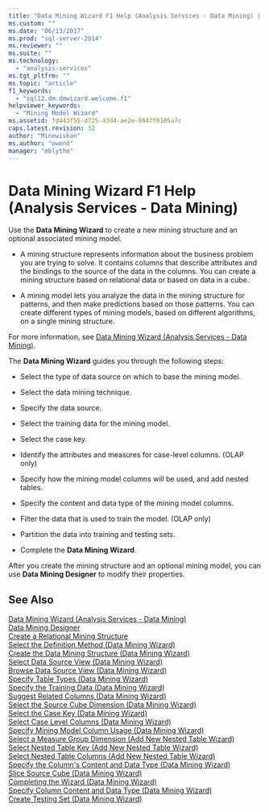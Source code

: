 ```yaml
---
title: "Data Mining Wizard F1 Help (Analysis Services - Data Mining) | Microsoft Docs"
ms.custom: ""
ms.date: "06/13/2017"
ms.prod: "sql-server-2014"
ms.reviewer: ""
ms.suite: ""
ms.technology: 
  - "analysis-services"
ms.tgt_pltfrm: ""
ms.topic: "article"
f1_keywords: 
  - "sql12.dm.dmwizard.welcome.f1"
helpviewer_keywords: 
  - "Mining Model Wizard"
ms.assetid: fd443f55-d725-43d4-ae2e-9847f0105a7c
caps.latest.revision: 32
author: "Minewiskan"
ms.author: "owend"
manager: "mblythe"
---
```

# Data Mining Wizard F1 Help (Analysis Services - Data Mining)
  Use the **Data Mining Wizard** to create a new mining structure and an optional associated mining model.  
  
-   A mining structure represents information about the business problem you are trying to solve. It contains columns that describe attributes and the bindings to the source of the data in the columns. You can create a mining structure based on relational data or based on data in a cube.  
  
-   A mining model lets you analyze the data in the mining structure for patterns, and then make predictions based on those patterns. You can create different types of mining models, based on different algorithms, on a single mining structure.  
  
 For more information, see [Data Mining Wizard &#40;Analysis Services - Data Mining&#41;](../../2014/analysis-services/data-mining-wizard-analysis-services-data-mining.md).  
  
 The **Data Mining Wizard** guides you through the following steps:  
  
-   Select the type of data source on which to base the mining model.  
  
-   Select the data mining technique.  
  
-   Specify the data source.  
  
-   Select the training data for the mining model.  
  
-   Select the case key.  
  
-   Identify the attributes and measures for case-level columns. (OLAP only)  
  
-   Specify how the mining model columns will be used, and add nested tables.  
  
-   Specify the content and data type of the mining model columns.  
  
-   Filter the data that is used to train the model. (OLAP only)  
  
-   Partition the data into training and testing sets.  
  
-   Complete the **Data Mining Wizard**.  
  
 After you create the mining structure and an optional mining model, you can use **Data Mining Designer** to modify their properties.  
  
## See Also  
 [Data Mining Wizard &#40;Analysis Services - Data Mining&#41;](../../2014/analysis-services/data-mining-wizard-analysis-services-data-mining.md)   
 [Data Mining Designer](../../2014/analysis-services/data-mining-designer.md)   
 [Create a Relational Mining Structure](../../2014/analysis-services/create-a-relational-mining-structure.md)   
 [Select the Definition Method &#40;Data Mining Wizard&#41;](../../2014/analysis-services/select-the-definition-method-data-mining-wizard.md)   
 [Create the Data Mining Structure &#40;Data Mining Wizard&#41;](../../2014/analysis-services/create-the-data-mining-structure-data-mining-wizard.md)   
 [Select Data Source View &#40;Data Mining Wizard&#41;](../../2014/analysis-services/select-data-source-view-data-mining-wizard.md)   
 [Browse Data Source View &#40;Data Mining Wizard&#41;](../../2014/analysis-services/browse-data-source-view-data-mining-wizard.md)   
 [Specify Table Types &#40;Data Mining Wizard&#41;](../../2014/analysis-services/specify-table-types-data-mining-wizard.md)   
 [Specify the Training Data &#40;Data Mining Wizard&#41;](../../2014/analysis-services/specify-the-training-data-data-mining-wizard.md)   
 [Suggest Related Columns &#40;Data Mining Wizard&#41;](../../2014/analysis-services/suggest-related-columns-data-mining-wizard.md)   
 [Select the Source Cube Dimension &#40;Data Mining Wizard&#41;](../../2014/analysis-services/select-the-source-cube-dimension-data-mining-wizard.md)   
 [Select the Case Key &#40;Data Mining Wizard&#41;](../../2014/analysis-services/select-the-case-key-data-mining-wizard.md)   
 [Select Case Level Columns &#40;Data Mining Wizard&#41;](../../2014/analysis-services/select-case-level-columns-data-mining-wizard.md)   
 [Specify Mining Model Column Usage &#40;Data Mining Wizard&#41;](../../2014/analysis-services/specify-mining-model-column-usage-data-mining-wizard.md)   
 [Select a Measure Group Dimension &#40;Add New Nested Table Wizard&#41;](../../2014/analysis-services/select-a-measure-group-dimension-add-new-nested-table-wizard.md)   
 [Select Nested Table Key &#40;Add New Nested Table Wizard&#41;](../../2014/analysis-services/select-nested-table-key-add-new-nested-table-wizard.md)   
 [Select Nested Table Columns &#40;Add New Nested Table Wizard&#41;](../../2014/analysis-services/select-nested-table-columns-add-new-nested-table-wizard.md)   
 [Specify the Column's Content and Data Type &#40;Data Mining Wizard&#41;](../../2014/analysis-services/specify-the-column-s-content-and-data-type-data-mining-wizard.md)   
 [Slice Source Cube &#40;Data Mining Wizard&#41;](../../2014/analysis-services/slice-source-cube-data-mining-wizard.md)   
 [Completing the Wizard &#40;Data Mining Wizard&#41;](../../2014/analysis-services/completing-the-wizard-data-mining-wizard.md)   
 [Specify Column Content and Data Type &#40;Data Mining Wizard&#41;](../../2014/analysis-services/specify-column-content-and-data-type-data-mining-wizard.md)   
 [Create Testing Set &#40;Data Mining Wizard&#41;](../../2014/analysis-services/create-testing-set-data-mining-wizard.md)  
  
  